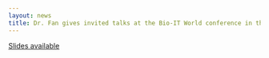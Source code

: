 ```yaml
---
layout: news
title: Dr. Fan gives invited talks at the Bio-IT World conference in the Data Visualization and Exploration Tools track and at Arizona State University in the Single Cell Technologies from Method Development to Application Bioengineering Symposium. 
---
```


[Slides available](https://jef.works/talks/)

